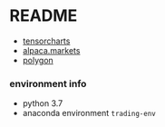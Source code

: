 # README #

* [tensorcharts](https://www.tensorcharts.com/)
* [alpaca.markets](https://alpaca.markets/docs/)
* [polygon](https://polygon.io/)

### environment info

* python 3.7
* anaconda environment `trading-env`
